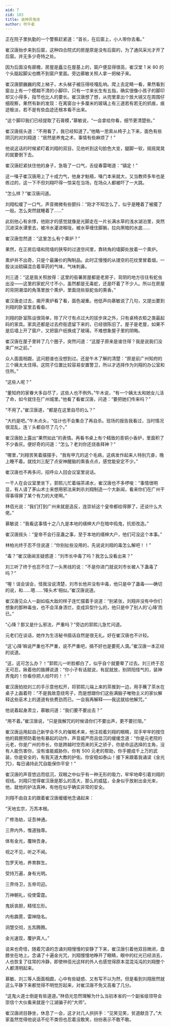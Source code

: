 ```yaml
---
aid: 7
zid: 183
title: 装神弄鬼续
author: 吹牛者
---
```


正在院子里执勤的一个警察赶紧道：“首长，在后窗上，小人带你去看。”

崔汉唐抬步来到后窗，这种四合院式的房屋原是没有后窗的，为了通风采光才开了后窗。并无多少奇特之处。

因为后面没有廊檐，房屋是矗立在屋基上的，窗户便显得很高，崔汉堂 1 米 80 的个头踮起脚尖也瞧不到窗户里面。旁边慕敏关照人拿一把梯子来。

崔汉唐颤巍巍的爬上梯子，木头梯子被压得吱嘎乱响。爬上去定睛一看，果然看到窗台上有一个模糊不清的小脚印，只有一寸来长生有五指，确实很像小孩子的脚印却又小得多，指节也比人的要长。崔汉唐想了想，从兜里拿出个放大镜又在周围仔细观察，果然有新的发现：在离窗台十多厘米的玻璃上有三道若有若无的抓痕，痕迹极淡，若不是有些血迹还根本看不出来。

“这个脚印我们已经提取了石膏模，”慕敏说，“一会拿给你看，细节更清楚些。”

崔汉唐摇头道：“不用看了，我已经知道了。”他略一思索从椅子上下来，面色有些阴沉的对刘翔道：“居然是养鬼之术，事情有些麻烦了！”

他说这话的时候紧盯着刘翔的双目，见他听到这句脸色大变，腿脚一软，摇摇晃晃的就要倒下去。

崔汉唐赶紧扶住他的身子，急吸了一口气，舌绽春雷喝道：“镇定！”

这一嗓子崔汉唐用上了十成力气，他身才魁梧，嗓门本来就大，又当教师多年也是练过的，这一下不但刘翔吓得一惊呆在当场，在场众人都被吓了一大跳。

“怎么样？”崔汉唐问道。

刘翔松缓了一口气，声音微微有些颤抖：“刚才不知怎么了，似乎是睡着了被魇了一般。怎么突然就睡着了……”

此刻他心有余悸，他刚才的感觉就像是光脚走在一片长满水草的浅水湖泊里，突然沉进深水谭里去，被冷水灌进喉咙，被水草缠住脚腕，拉向黑暗的水底……

崔汉唐忽然道：“这里怎么有个熏炉？”

果然，在正房后墙和院墙的狭窄的过道空间里，靠转角的墙脚处放着一个熏炉。

熏炉并不出奇，只是个最廉价的陶制品。此时正慢慢的从镂空的花纹里冒着烟，一股淡淡硫磺混合着草药的气味，气味刺鼻。

刘三道：“这是我关照放得：这里的衙署房屋都是老房子，背阴的地方往往有蛇虫出没――这里的家蛇尺寸不小，虽然都是无毒蛇，还是吓着了不少人。所以在房屋的背阴潮湿的角落里放个熏炉，里面烧些驱蛇虫的熏香。”

崔汉唐走过去，揭开熏炉看了看，面色凝重。他低声向慕敏说了几句，又提出要到刘翔的卧室里去看看。

刘翔的卧室陈设很简单，除了尺寸有点过大的拔步床之外，只有桌椅衣柜之类最起码的家具。家具还都是过去府衙遗留下来的，已经很陈旧了。屋子是老屋，如果不是后墙上开了窗户，又把窗户纸换成了玻璃，不难想象屋子里的阴晦。

崔汉唐在屋子里转了几个圈子，突然问道：“这屋子原来是谁住得？我是说我们没来广州之前。”

众人面面相觑，这问题谁也没想到过。还是午木了解的清楚：“原是前广州知府的三个姨太太住得。这院子位置比较容易安置警卫，所以才选择作为刘翔的办公室和住所。”

“这些人呢？”

“董知府的家眷大多自尽了，这些人也不例外。”午木说，“有一个姨太太和她女儿活了命，如今就住在广州城里。”他看了看崔汉唐，问道：“要把她们传来吗？”

“不用了。”崔汉唐道，“都是在这里自尽的么？”

“大约是吧。”午木点头，“估计也不会集合了再自杀。现场的报告我看过，当时情况很混乱，连丫头都自尽了几个。”

崔汉唐脸上露出“果然如此”的表情。再看书桌上有个精致的青铜小香炉，里面积了不少香灰。便好奇的问道：“怎么？老刘你还烧香拜神？”

“哪里，”刘翔苦笑着摆摆手，“我有甲亢的这个毛病，这病发作起来人特别亢奋，晚上睡不着。就找刘三配了点安神醒脑的熏香点点，感觉能安定不少。”

崔汉唐也不再多问，招呼众人回会议室里说话。

一干人在会议室里坐下，郭熙儿忙着端茶递水，崔汉唐也不多啰唆：“事情很明显，有人请了茅山术士来想用邪法来刺杀刘翔制造一个大新闻，看来你们在广州干得事得罪了某个有力的大佬啊。”

林佰光说：“我们打到广州来就是造反，连崇祯这个皇帝都给得罪了，还谈什么大佬。”

慕敏说：“我看这事情十之八九是本地的缙绅大户在暗中捣鬼，抗拒改造。”

崔汉唐摇头：“皇帝不会行巫蛊之事，至于本地的缙绅大户，他们可没这个本事。”

林柏光终于忍不住说道：“你别扯些没用的，先说说刘翔的毒怎么解吧！！”

“毒？”崔汉唐闻言疑惑道：“刘市长中毒了吗？我怎么没看出来？”

刘三听了终于也忍不住了一头黑线的说：“不是你进门就说刘市长被人下蛊毒了吗？”

“喔！误会误会，怪我没说清楚，刘市长他并没有中毒，他只是中了蛊毒――确切的说，和……嗯……‘降头术’相似。”崔汉唐说道。

崔汉唐见众人一副如临大敌的样子连忙摆着手说道：“别紧张，刘翔并没有中你们想象的那种毒虫，也不会浑身溃烂，变成异型什么的，他只是中了别人的‘心降’而已。”

“心降？那又是什么邪法，严重吗？”旁边的郭熙儿急忙问道。

元老们在谈话，她作为生活秘书插话自然是很无礼。好在崔汉唐也不计较。

“这‘心降’嘛说严重也不严重，说不严重吧，搞不好也是要死人滴。”崔汉唐一本正经的说道。

“这，这可怎么办？！”郭熙儿一听脸都白了，似乎自个就要晕了过去。刘三终于忍无可忍，揪着他的胳膊说道：“你小子有话就说，有屁就放，别阴阳怪气的，装神弄鬼的！你看你把人给吓的！！”

崔汉唐拍拍刘三的手示意他松开，将郭熙儿端上来的茶推到一边，用手蘸了茶水在桌子上画着符：“不是我故意绕弯子，而是想跟你们这些满脑子唯物主义的家伙解释这些巫术上的道道有些费劲而已。一会我再解释――我这就给他解咒。”

他说着起身肃立，慕敏问道：“我们要不要出去？”

“用不着。”崔汉唐说，“只是我解咒的时候请你们不要出声，更不要拦阻。”

崔汉唐运用起自己新学会不久的催眠术来，他注视着刘翔的眼睛，双手牢牢的按住他的肩膀预防着他有暴起的动作，声音威严而且低沉的缓缓念道：“你是元老院的元老，你是广州的市长，你是跨越时空而来的天之骄子，你是命运选择的主角，没有人能伤害你，没有谁能威胁你，你有 500 元老的帮助，你手握成千上万的武装，你是安全的，有我天道大教的护佑，你安稳如泰山！接下来跟着我诵读《金光咒》，每日诵持此咒自能保你平安！”

崔汉唐的声音悠远而低沉，双眼之中似乎有一种无形的吸力，牢牢地牵引着刘翔的视线。刘翔只觉得崔汉唐是那么的高大，那么的威猛，全身似乎放射出金光来，他，就他的护法真神，有他在似乎确实非常的安全。

刘翔不由自主的跟着崔汉唐缓缓地念诵起来：

“天地玄宗，万炁本根。

广修浩劫，证吾神通。

三界内外，惟道独尊。

体有金光，覆映吾身。

视之不见，听之不闻。

包罗天地，养育群生。

受持万遍，身有光明。

三界侍卫，五帝司迎。

万神朝礼，役使雷霆。

鬼妖丧胆，精怪忘形。

内有霹雳，雷神隐名。

洞慧交彻，五炁腾腾。

金光速现，覆护真人。”

说来也奇怪，随着咒语的念诵刘翔慢慢的安静了下来，崔汉唐引着他双目微闭，盘膝坐在地上。念诵了十遍金光咒，刘翔慢慢地睁开了眼睛，眼中的红光已经消去，人也恢复了往常的冷静，即使林佰光这样的外人也感觉得原本混混沌沌的刘翔整个人都清明起来。

慕敏、刘三等人面面相觑，心中有些疑惑、又有写不以为然，但是看到刘翔居然就这么平静下来都觉得不明觉厉起来，对崔汉唐不免又高看了几分。

“这鬼火道士倒是有些道道。”林佰光忽然理解为什么当初本省的一个副省级领导会崇信个大伙看来就是个江湖骗子的“大师”。

崔汉唐闭目静坐，休息了一会，这才对几人拱拱手：“见笑见笑，贫道献丑了。”大家虽然觉得他说话不伦不类但也忍着没敢笑，纷纷表示不敢不敢。
